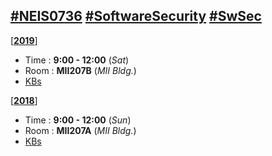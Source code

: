 ## [#NEIS0736](https://www.google.com/search?q=NEIS0736) [#SoftwareSecurity](https://www.google.com/search?q=Software+Security) [#SwSec](https://www.google.com/search?q=SwSec)

[[**2019**](2019)]
* Time : **9:00 - 12:00** (*Sat*)
* Room : **MII207B** (*MII Bldg.*)
* [KBs](https://gitlab.com/NEIS0736/2019/wikis/)

[[**2018**](http://msit.mut.ac.th/neis0736)]
* Time : **9:00 - 12:00** (*Sun*)
* Room : **MII207A** (*MII Bldg.*)
* [KBs](http://msit.mut.ac.th/neis0736)